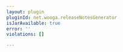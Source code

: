 ```yaml
---
layout: plugin
pluginId: net.wooga.releaseNotesGenerator
isJarAvailable: true
error: ''
violations: []

---
```

